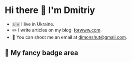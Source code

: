 # Hi there 👋 I'm Dmitriy

- 🇺🇦 I live in Ukraine.
- ✏️ I write articles on my blog: [forwww.com](https://forwww.com).
- 📧 You can shoot me an email at [dimonshut@gmail.com](mailto:dimonshut@gmail.com).

## 🚀 My fancy badge area